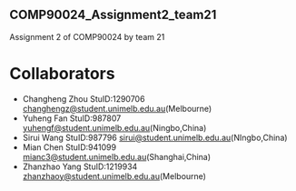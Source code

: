 ## COMP90024_Assignment2_team21
Assignment 2 of COMP90024 by team 21

# Collaborators
- Changheng Zhou StuID:1290706 changhengz@student.unimelb.edu.au(Melbourne)
- Yuheng Fan StuID:987807 yuhengf@student.unimelb.edu.au(Ningbo,China)
- Sirui Wang StuID:987796 sirui@student.unimelb.edu.au(NIngbo,China)
- Mian Chen StuID:941099 mianc3@student.unimelb.edu.au(Shanghai,China)
- Zhanzhao Yang StuID:1219934 zhanzhaoy@student.unimelb.edu.au(Melbourne)